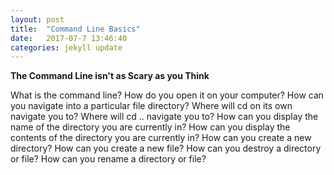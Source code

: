 ```yaml
---
layout: post
title:  "Command Line Basics"
date:   2017-07-7 13:46:40
categories: jekyll update
---
```


**The Command Line isn't as Scary as you Think**

What is the command line?
How do you open it on your computer?
How can you navigate into a particular file directory?
Where will cd on its own navigate you to?
Where will cd .. navigate you to?
How can you display the name of the directory you are currently in?
How can you display the contents of the directory you are currently in?
How can you create a new directory?
How can you create a new file?
How can you destroy a directory or file?
How can you rename a directory or file?




[jekyll]:      http://jekyllrb.com
[jekyll-gh]:   https://github.com/jekyll/jekyll
[jekyll-help]: https://github.com/jekyll/jekyll-help
